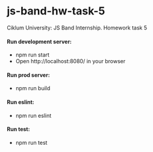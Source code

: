 # js-band-hw-task-5
Ciklum University: JS Band Internship. Homework task 5

#### Run development server:

* npm run start
* Open http://localhost:8080/ in your browser
#### Run prod server:

* npm run build

#### Run eslint:
* npm run eslint

#### Run test:
* npm run test